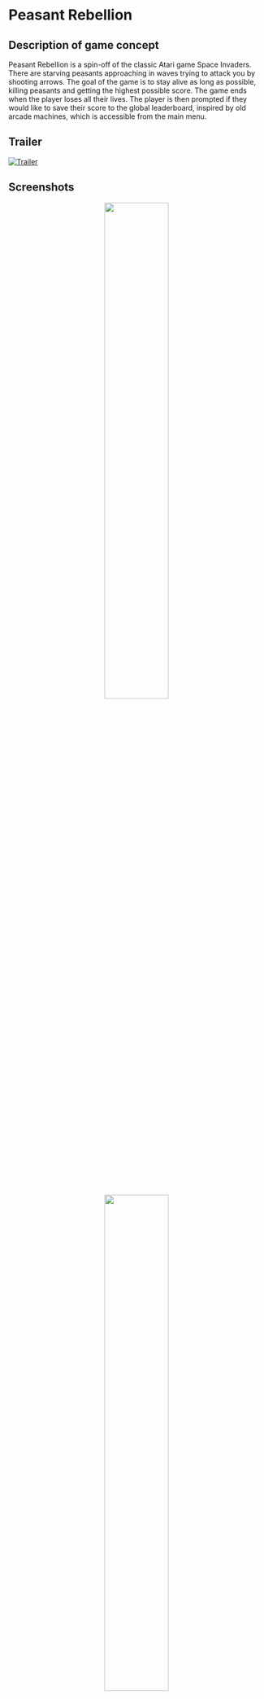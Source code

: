 # Peasant Rebellion


## Description of game concept
Peasant Rebellion is a spin-off of the classic Atari game Space Invaders. There are starving peasants approaching in waves trying to attack you by shooting arrows. The goal of the game is to stay alive as long as possible, killing peasants and getting the highest possible score. The game ends when the player loses all their lives. The player is then prompted if they would like to save their score to the global leaderboard, inspired by old arcade machines, which is accessible from the main menu.

## Trailer 
[![Trailer](https://github.com/user-attachments/assets/cf67dd2c-2abd-49fd-a26d-7d81f51ff790)
](http://www.youtube.com/watch?v=UHAvuxEaq4o "TDT4240 Software Architecture project group 01 - Peasant Rebellion")

## Screenshots
<div align="center" display="block">
    <img src="https://github.com/user-attachments/assets/23f8d68f-538f-477e-89f6-42b3af7ccb29" width="50%"/>
    <img src="https://github.com/user-attachments/assets/79d0fd1a-6a27-4f4a-8b14-6b0e602edc3c" width="50%"/>
    <img src="https://github.com/user-attachments/assets/66e5227e-ef51-4c3a-8f94-2e0f040fe87a" width="50%"/>
</div>

## How to compile and run the project
In a command line, navigate to the root of the project and enter these commands

```
./gradlew assembleDebug
```
```
./gradlew installDebug
```

There should now be a .apk file located under /android/build/outputs/apk/debug

Create an Android Virtual Device (AVD) by following these [guidelines](https://developer.android.com/studio/run/managing-avds#createavd), or [pair up your Android phone](https://developer.android.com/studio/run/device)

Navigate to Android/Sdk/emulator and run the following command

```
./emulator -avd avd-name
```

Where *avd-name* is the name of your virtual device, you can list all AVDs by entering ```./emulator -list-avds```

Finally, navigate to Android/Sdk/platform-tools and run


```
./adb install path/to/debug-apk.apk
```

Where *path/to/debug-apk.apk* is the path to the .apk file that was created by running ```./gradlew installDebug```

The app should now be available to run on either the AVD or your Android phone

## How to run with Android Studio

This assumes that you have already created a virtual device or paired up your Android phone

Download and open the latest version of Android Studio. Import the project by going to File → Import project

Lastly press the green run button on the top to run the project


## Project Structure
Below is the tree of our project. Showcasing our folder structure and files
```bash
├───android
│   │   AndroidManifest.xml
│   │   build.gradle
│   │   google-services.json
│   │   ic_launcher-web.png
│   │   proguard-rules.pro
│   │   project.properties
│   │
│   └───src
│       └───main
│           └───kotlin
│               └───com
│                   └───peasantrebellion
│                       └───android
│                               AndroidLauncher.kt
│                               Firebase.kt
│
├───assets
│   │   copper_coin.png
│   │   game_icon_background.png
│   │   peasant_rebellion_music.mp3
│   │   Peralta-Regular.ttf
│   │
│   ├───hearts
│   │       heart_empty.png
│   │       heart_full.png
│   │
│   ├───menu
│   │       back_button.png
│   │       back_button_small.png
│   │       crown.png
│   │       double_damage_icon.png
│   │       double_shot_icon.png
│   │       game_background.png
│   │       in_game_settings.png
│   │       knob.png
│   │       large_button.png
│   │       leaderboard_background.png
│   │       main_menu_background.png
│   │       piercing_shot_icon.png
│   │       placeholder_copper_coin.png
│   │       plank.png
│   │       settings_background.png
│   │       settings_icon.png
│   │       shop_menu.png
│   │       side_menu.png
│   │       slider.png
│   │       splash_text.png
│   │       sword.png
│   │       top_bar.png
│   │       triple_damage_icon.png
│   │       triple_shot_icon.png
│   │       upgrade_shop_icon.png
│   │
│   ├───peasant
│   │   ├───easy
│   │   │       easy_peasant1.png
│   │   │       easy_peasant2.png
│   │   │       easy_peasant3.png
│   │   │       easy_peasant4.png
│   │   │       easy_peasant5.png
│   │   │
│   │   ├───hard
│   │   │       hard_peasant1.png
│   │   │       hard_peasant2.png
│   │   │       hard_peasant3.png
│   │   │       hard_peasant4.png
│   │   │       hard_peasant5.png
│   │   │
│   │   └───medium
│   │           medium_peasant1.png
│   │           medium_peasant2.png
│   │           medium_peasant3.png
│   │           medium_peasant4.png
│   │           medium_peasant5.png
│   │
│   ├───player
│   │       player1.png
│   │       player2.png
│   │       player3.png
│   │       player4.png
│   │       player5.png
│   │       player6.png
│   │       player7.png
│   │
│   ├───projectiles
│   │       arrow.png
│   │
│   ├───sfx
│   │       bow-shooting.wav
│   │       game-over.wav
│   │       player-hit.wav
│   │
│   └───tutorial
│           tutorial_1.png
│           tutorial_2.png
│           tutorial_3.png
│           tutorial_4.png
│           tutorial_5.png
│           tutorial_6.png
│           tutorial_7.png
│
├───core
│   │   build.gradle
│   │
│   └───src
│       └───main
│           └───kotlin
│               └───com
│                   └───peasantrebellion
│                       │   PeasantRebellion.kt
│                       │   Screen.kt
│                       │
│                       ├───controller
│                       │   │   Controller.kt
│                       │   │   GameController.kt
│                       │   │   GameEndController.kt
│                       │   │   LeaderboardController.kt
│                       │   │   MainMenuController.kt
│                       │   │   SettingsController.kt
│                       │   │   TutorialController.kt
│                       │   │
│                       │   └───utility
│                       │           Input.kt
│                       │
│                       ├───model
│                       │   │   Game.kt
│                       │   │   Leaderboard.kt
│                       │   │
│                       │   ├───components
│                       │   │       AnimationComponent.kt
│                       │   │       BodyComponent.kt
│                       │   │       CopperDropperComponent.kt
│                       │   │       HealthComponent.kt
│                       │   │       ProjectileComponent.kt
│                       │   │       ScoreValueComponent.kt
│                       │   │       ShooterComponent.kt
│                       │   │       TextureComponent.kt
│                       │   │       UserControlledComponent.kt
│                       │   │
│                       │   ├───entities
│                       │   │       Arrow.kt
│                       │   │       Peasant.kt
│                       │   │       Player.kt
│                       │   │
│                       │   └───systems
│                       │           AnimationSystem.kt
│                       │           CoinSystem.kt
│                       │           CollisionSystem.kt
│                       │           EnemyMovementSystem.kt
│                       │           EnemyWaveSystem.kt
│                       │           HealthSystem.kt
│                       │           PlayerControlSystem.kt
│                       │           ProjectileMovementSystem.kt
│                       │           ScoreSystem.kt
│                       │           ShootingSystem.kt
│                       │           UpgradeSystem.kt
│                       │
│                       └───view
│                           │   GameEndView.kt
│                           │   GameView.kt
│                           │   LeaderboardView.kt
│                           │   MainMenuView.kt
│                           │   SettingsView.kt
│                           │   TutorialView.kt
│                           │   View.kt
│                           │
│                           └───utility
│                                   Button.kt
│                                   MenuFont.kt
│
├───gradle
│   └───wrapper
│           gradle-wrapper.jar
│           gradle-wrapper.properties
│
└───lwjgl3
    │   build.gradle
    │   nativeimage.gradle
    │
    └───src
        └───main
            ├───kotlin
            │   └───com
            │       └───peasantrebellion
            │           └───lwjgl3
            │                   Lwjgl3Launcher.kt
            │                   StartupHelper.kt
            │
            └───resources
                    libgdx128.png
                    libgdx16.png
                    libgdx32.png
                    libgdx64.png

```
